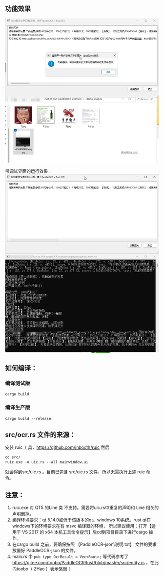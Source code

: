 ## 功能效果
![](demo_images/VmwZEEkuPG.jpg)

带调试界面的运行效果：
![](demo_images/uQA9189Wam.jpg)

## 如何编译：

### 编译测试版
```
cargo build
```

### 编译生产版
```
cargo build --release
```

## src/ocr.rs  文件的来源：

安装 ruic 工具，https://github.com/jnbooth/ruic
然后
```
cd src/
ruic.exe -o uic.rs --all mainwindow.ui
```
就会得到src/uic.rs 。目前已包含 src/uic.rs 文件，所以无需执行上述 ruic 命令。


## 注意： 
1. ruic.exe 对 QT5 的Line 类 不支持。需要将uic.rs中重复的声明和 Line 相关的声明删掉。
2. 编译环境要求：qt 5.14.0或低于该版本的qt。windows 10系统。rust qt在windows下的环境要求在有 msvc 编译器的环境，
所以建议使用：打开【适用于 VS 2017 的 x64 本机工具命令提示】后cd到项目目录下进行cargo 操作。
3. 在cargo build 之前，要确保按照 【PaddleOCR-json\说明.txt】 文件的要求放置好  PaddleOCR-json 的文件。
4. main.rs 中 `pub type OcrResult = Vec<Root>;` 等代码参考了 https://gitee.com/toobo/PaddleOCRRust/blob/master/src/entity.rs ，在此向toobo（ ZHao ）表示感谢！